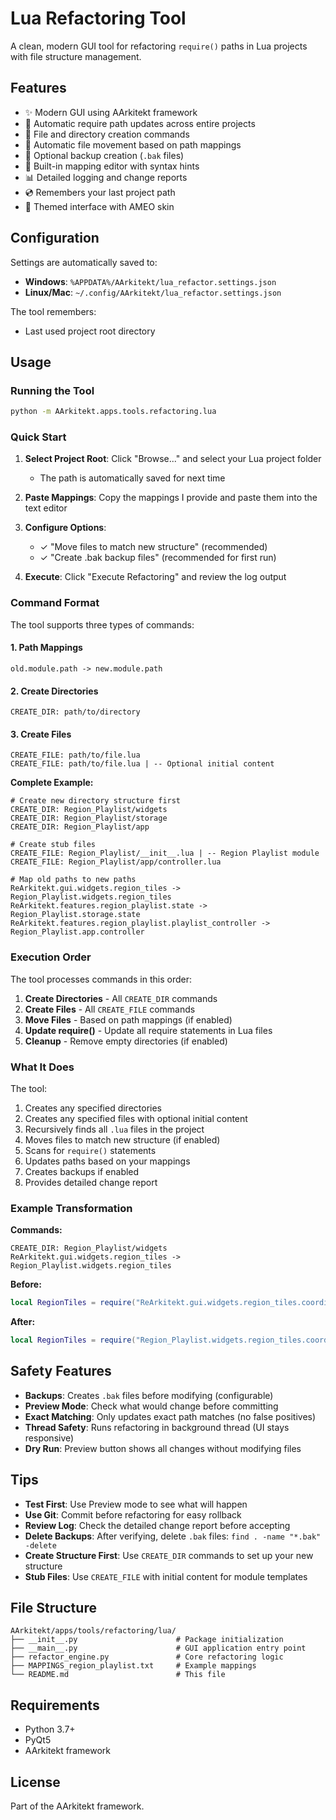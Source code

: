 # Lua Refactoring Tool

A clean, modern GUI tool for refactoring `require()` paths in Lua projects with file structure management.

## Features

- ✨ Modern GUI using AArkitekt framework
- 🔄 Automatic require path updates across entire projects
- 📁 File and directory creation commands
- 🔀 Automatic file movement based on path mappings
- 💾 Optional backup creation (`.bak` files)
- 📝 Built-in mapping editor with syntax hints
- 📊 Detailed logging and change reports
- 💿 Remembers your last project path
- 🎨 Themed interface with AMEO skin

## Configuration

Settings are automatically saved to:
- **Windows**: `%APPDATA%/AArkitekt/lua_refactor.settings.json`
- **Linux/Mac**: `~/.config/AArkitekt/lua_refactor.settings.json`

The tool remembers:
- Last used project root directory

## Usage

### Running the Tool

```bash
python -m AArkitekt.apps.tools.refactoring.lua
```

### Quick Start

1. **Select Project Root**: Click "Browse..." and select your Lua project folder
   - The path is automatically saved for next time

2. **Paste Mappings**: Copy the mappings I provide and paste them into the text editor

3. **Configure Options**:
   - ✓ "Move files to match new structure" (recommended)
   - ✓ "Create .bak backup files" (recommended for first run)

4. **Execute**: Click "Execute Refactoring" and review the log output

### Command Format

The tool supports three types of commands:

#### 1. Path Mappings
```
old.module.path -> new.module.path
```

#### 2. Create Directories
```
CREATE_DIR: path/to/directory
```

#### 3. Create Files
```
CREATE_FILE: path/to/file.lua
CREATE_FILE: path/to/file.lua | -- Optional initial content
```

**Complete Example:**
```
# Create new directory structure first
CREATE_DIR: Region_Playlist/widgets
CREATE_DIR: Region_Playlist/storage
CREATE_DIR: Region_Playlist/app

# Create stub files
CREATE_FILE: Region_Playlist/__init__.lua | -- Region Playlist module
CREATE_FILE: Region_Playlist/app/controller.lua

# Map old paths to new paths
ReArkitekt.gui.widgets.region_tiles -> Region_Playlist.widgets.region_tiles
ReArkitekt.features.region_playlist.state -> Region_Playlist.storage.state
ReArkitekt.features.region_playlist.playlist_controller -> Region_Playlist.app.controller
```

### Execution Order

The tool processes commands in this order:

1. **Create Directories** - All `CREATE_DIR` commands
2. **Create Files** - All `CREATE_FILE` commands
3. **Move Files** - Based on path mappings (if enabled)
4. **Update require()** - Update all require statements in Lua files
5. **Cleanup** - Remove empty directories (if enabled)

### What It Does

The tool:
1. Creates any specified directories
2. Creates any specified files with optional initial content
3. Recursively finds all `.lua` files in the project
4. Moves files to match new structure (if enabled)
5. Scans for `require()` statements
6. Updates paths based on your mappings
7. Creates backups if enabled
8. Provides detailed change report

### Example Transformation

**Commands:**
```
CREATE_DIR: Region_Playlist/widgets
ReArkitekt.gui.widgets.region_tiles -> Region_Playlist.widgets.region_tiles
```

**Before:**
```lua
local RegionTiles = require("ReArkitekt.gui.widgets.region_tiles.coordinator")
```

**After:**
```lua
local RegionTiles = require("Region_Playlist.widgets.region_tiles.coordinator")
```

## Safety Features

- **Backups**: Creates `.bak` files before modifying (configurable)
- **Preview Mode**: Check what would change before committing
- **Exact Matching**: Only updates exact path matches (no false positives)
- **Thread Safety**: Runs refactoring in background thread (UI stays responsive)
- **Dry Run**: Preview button shows all changes without modifying files

## Tips

- **Test First**: Use Preview mode to see what will happen
- **Use Git**: Commit before refactoring for easy rollback
- **Review Log**: Check the detailed change report before accepting
- **Delete Backups**: After verifying, delete `.bak` files: `find . -name "*.bak" -delete`
- **Create Structure First**: Use `CREATE_DIR` commands to set up your new structure
- **Stub Files**: Use `CREATE_FILE` with initial content for module templates

## File Structure

```
AArkitekt/apps/tools/refactoring/lua/
├── __init__.py                      # Package initialization
├── __main__.py                      # GUI application entry point
├── refactor_engine.py               # Core refactoring logic
├── MAPPINGS_region_playlist.txt     # Example mappings
└── README.md                        # This file
```

## Requirements

- Python 3.7+
- PyQt5
- AArkitekt framework

## License

Part of the AArkitekt framework.